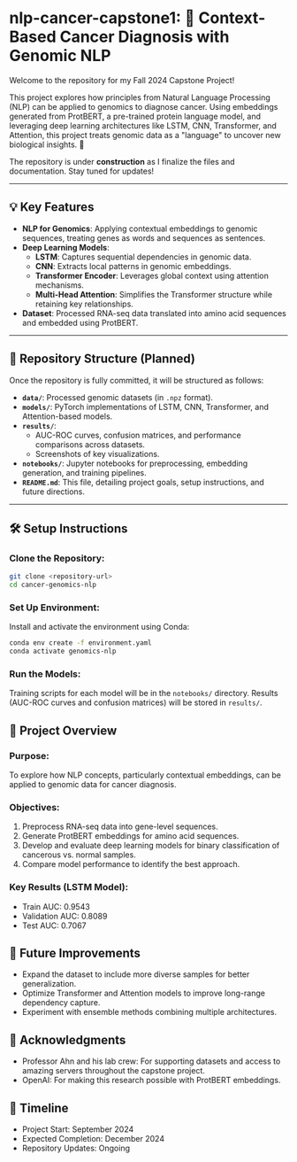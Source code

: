 # nlp-cancer-capstone1: 🧬 Context-Based Cancer Diagnosis with Genomic NLP  
Welcome to the repository for my Fall 2024 Capstone Project!  

This project explores how principles from Natural Language Processing (NLP) can be applied to genomics to diagnose cancer. Using embeddings generated from ProtBERT, a pre-trained protein language model, and leveraging deep learning architectures like LSTM, CNN, Transformer, and Attention, this project treats genomic data as a "language" to uncover new biological insights. 🚀  

The repository is under **construction** as I finalize the files and documentation. Stay tuned for updates!

---

## 💡 Key Features  
- **NLP for Genomics**: Applying contextual embeddings to genomic sequences, treating genes as words and sequences as sentences.  
- **Deep Learning Models**:
  - **LSTM**: Captures sequential dependencies in genomic data.  
  - **CNN**: Extracts local patterns in genomic embeddings.  
  - **Transformer Encoder**: Leverages global context using attention mechanisms.  
  - **Multi-Head Attention**: Simplifies the Transformer structure while retaining key relationships.  
- **Dataset**: Processed RNA-seq data translated into amino acid sequences and embedded using ProtBERT.  

---

## 📂 Repository Structure (Planned)  
Once the repository is fully committed, it will be structured as follows:  
- **`data/`**: Processed genomic datasets (in `.npz` format).  
- **`models/`**: PyTorch implementations of LSTM, CNN, Transformer, and Attention-based models.  
- **`results/`**:  
  - AUC-ROC curves, confusion matrices, and performance comparisons across datasets.  
  - Screenshots of key visualizations.  
- **`notebooks/`**: Jupyter notebooks for preprocessing, embedding generation, and training pipelines.  
- **`README.md`**: This file, detailing project goals, setup instructions, and future directions.

---

## 🛠️ Setup Instructions  
### Clone the Repository:  
```bash
git clone <repository-url>
cd cancer-genomics-nlp
```

### Set Up Environment:
Install and activate the environment using Conda:

```bash
conda env create -f environment.yaml
conda activate genomics-nlp
```
### Run the Models:
Training scripts for each model will be in the `notebooks/` directory.
Results (AUC-ROC curves and confusion matrices) will be stored in `results/`.
## 🧠 Project Overview
### Purpose:
To explore how NLP concepts, particularly contextual embeddings, can be applied to genomic data for cancer diagnosis.

### Objectives:
1. Preprocess RNA-seq data into gene-level sequences.
2. Generate ProtBERT embeddings for amino acid sequences.
3. Develop and evaluate deep learning models for binary classification of cancerous vs. normal samples.
4. Compare model performance to identify the best approach.
### Key Results (LSTM Model):
* Train AUC: 0.9543
* Validation AUC: 0.8089
* Test AUC: 0.7067
## 🚀 Future Improvements
* Expand the dataset to include more diverse samples for better generalization.
* Optimize Transformer and Attention models to improve long-range dependency capture.
* Experiment with ensemble methods combining multiple architectures.
## 🤝 Acknowledgments
* Professor Ahn and his lab crew: For supporting datasets and access to amazing servers throughout the capstone project.
* OpenAI: For making this research possible with ProtBERT embeddings.
## 📅 Timeline
* Project Start: September 2024
* Expected Completion: December 2024
* Repository Updates: Ongoing
